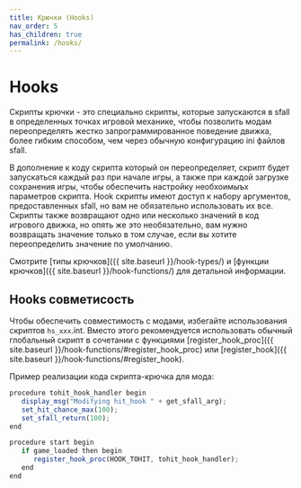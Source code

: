 ```yaml
---
title: Крючки (Hooks)
nav_order: 5
has_children: true
permalink: /hooks/
---
```


# Hooks

Скрипты крючки - это специально скрипты, которые запускаются в sfall в определенных точках игровой механике, чтобы позволить модам переопределять жестко запрограммированное поведение движка, более гибким способом, чем через обычную конфигурацию ini файлов sfall.

В дополнение к коду скрипта который он переопределяет, скрипт будет запускаться каждый раз при начале игры, а также при каждой загрузке сохранения игры, чтобы обеспечить настройку необхоимыъх параметров скрипта.
Hook скрипты имеют доступ к набору аргументов, предоставленных sfall, но вам не обязательно использовать их все. Скрипты также возвращают одно или несколько значений в код игрового движка, но опять же это необязательно, вам нужно возвращать значение только в том случае, если вы хотите переопределить значение по умолчанию.

Смотрите [типы крючков]({{ site.baseurl }}/hook-types/) и [функции крючков]({{ site.baseurl }}/hook-functions/) для детальной информации.

## Hooks совметисость

Чтобы обеспечить совместимость с модами, избегайте использования скриптов `hs_xxx`.int. Вместо этого рекомендуется использовать обычный глобальный скрипт в сочетании с функциями [register_hook_proc]({{ site.baseurl }}/hook-functions/#register_hook_proc) или [register_hook]({{ site.baseurl }}/hook-functions/#register_hook).

Пример реализации кода скрипта-крючка для мода:

```js
procedure tohit_hook_handler begin
   display_msg("Modifying hit_hook " + get_sfall_arg);
   set_hit_chance_max(100);
   set_sfall_return(100);
end

procedure start begin
   if game_loaded then begin
      register_hook_proc(HOOK_TOHIT, tohit_hook_handler);
   end
end
```

